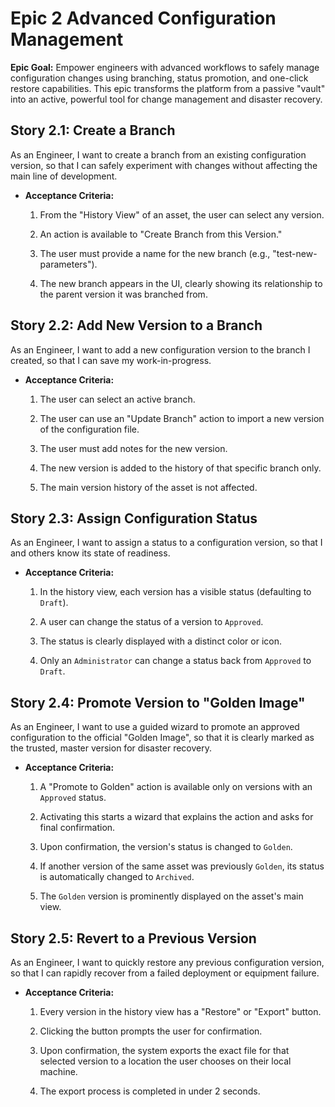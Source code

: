 # Epic 2 Advanced Configuration Management

**Epic Goal:** Empower engineers with advanced workflows to safely manage configuration changes using branching, status promotion, and one-click restore capabilities. This epic transforms the platform from a passive "vault" into an active, powerful tool for change management and disaster recovery.

## Story 2.1: Create a Branch

As an Engineer, I want to create a branch from an existing configuration version, so that I can safely experiment with changes without affecting the main line of development.

- **Acceptance Criteria:**
    
    1. From the "History View" of an asset, the user can select any version.
        
    2. An action is available to "Create Branch from this Version."
        
    3. The user must provide a name for the new branch (e.g., "test-new-parameters").
        
    4. The new branch appears in the UI, clearly showing its relationship to the parent version it was branched from.
        

## Story 2.2: Add New Version to a Branch

As an Engineer, I want to add a new configuration version to the branch I created, so that I can save my work-in-progress.

- **Acceptance Criteria:**
    
    1. The user can select an active branch.
        
    2. The user can use an "Update Branch" action to import a new version of the configuration file.
        
    3. The user must add notes for the new version.
        
    4. The new version is added to the history of that specific branch only.
        
    5. The main version history of the asset is not affected.
        

## Story 2.3: Assign Configuration Status

As an Engineer, I want to assign a status to a configuration version, so that I and others know its state of readiness.

- **Acceptance Criteria:**
    
    1. In the history view, each version has a visible status (defaulting to `Draft`).
        
    2. A user can change the status of a version to `Approved`.
        
    3. The status is clearly displayed with a distinct color or icon.
        
    4. Only an `Administrator` can change a status back from `Approved` to `Draft`.
        

## Story 2.4: Promote Version to "Golden Image"

As an Engineer, I want to use a guided wizard to promote an approved configuration to the official "Golden Image", so that it is clearly marked as the trusted, master version for disaster recovery.

- **Acceptance Criteria:**
    
    1. A "Promote to Golden" action is available only on versions with an `Approved` status.
        
    2. Activating this starts a wizard that explains the action and asks for final confirmation.
        
    3. Upon confirmation, the version's status is changed to `Golden`.
        
    4. If another version of the same asset was previously `Golden`, its status is automatically changed to `Archived`.
        
    5. The `Golden` version is prominently displayed on the asset's main view.
        

## Story 2.5: Revert to a Previous Version

As an Engineer, I want to quickly restore any previous configuration version, so that I can rapidly recover from a failed deployment or equipment failure.

- **Acceptance Criteria:**
    
    1. Every version in the history view has a "Restore" or "Export" button.
        
    2. Clicking the button prompts the user for confirmation.
        
    3. Upon confirmation, the system exports the exact file for that selected version to a location the user chooses on their local machine.
        
    4. The export process is completed in under 2 seconds.